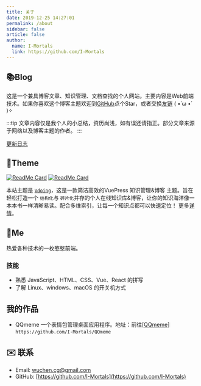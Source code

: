 ```yaml
---
title: 关于
date: 2019-12-25 14:27:01
permalink: /about
sidebar: false
article: false
author: 
  name: I-Mortals
  link: https://github.com/I-Mortals
---
```

## 📚Blog

这是一个兼具博客文章、知识管理、文档查找的个人网站，主要内容是Web前端技术。如果你喜欢这个博客主题欢迎到[GitHub](https://github.com/xugaoyi/vuepress-theme-vdoing)点个Star，或者交换[友链](/friends/) ( •̀ ω •́ )✧

:::tip
文章内容仅是我个人的小总结，资历尚浅，如有误还请指正。部分文章来源于网络以及博客主题的作者。
:::

[更新日志](https://github.com/xugaoyi/vuepress-theme-vdoing/commits/master)

## 🎨Theme

[<img src="https://github-readme-stats.vercel.app/api/pin/?username=xugaoyi&amp;repo=vuepress-theme-vdoing" alt="ReadMe Card" class="no-zoom">](https://github.com/xugaoyi/vuepress-theme-vdoing)
[<img src="https://github-readme-stats.vercel.app/api/pin/?username=xugaoyi&amp;repo=vuepress-theme-vdoing-doc" alt="ReadMe Card" class="no-zoom">](https://doc.xugaoyi.com/)

本站主题是 [`Vdoing`](https://github.com/xugaoyi/vuepress-theme-vdoing)，这是一款简洁高效的VuePress 知识管理&博客 主题。旨在轻松打造一个 `结构化`与 `碎片化`并存的个人在线知识库&博客，让你的知识海洋像一本本书一样清晰易读。配合多维索引，让每一个知识点都可以快速定位！ 更多[详情](https://github.com/xugaoyi/vuepress-theme-vdoing)。

<!-- <a href="https://github.com/xugaoyi/vuepress-theme-vdoing" target="_blank"><img src='https://img.shields.io/github/stars/xugaoyi/vuepress-theme-vdoing' alt='GitHub stars' class="no-zoom"></a>
<a href="https://github.com/xugaoyi/vuepress-theme-vdoing" target="_blank"><img src='https://img.shields.io/github/forks/xugaoyi/vuepress-theme-vdoing' alt='GitHub forks' class="no-zoom"></a> -->

## 🐼Me

热爱各种技术的一枚憨憨前端。

### 技能

* 熟悉 JavaScript、HTML、CSS、Vue、React 的拼写
* 了解 Linux、windows、macOS 的开关机方式

## 我的作品
- QQmeme 一个表情包管理桌面应用程序。地址：前往[[QQmeme](https://github.com/I-Mortals/QQmeme)] `https://github.com/I-Mortals/QQmeme`

## ✉️ 联系

- Email: <a :href="gmail" class='qq'>wuchen.cg@gmail.com</a>
- GitHub: [https://github.com/I-Mortals](https://github.com/I-Mortals)

<script>
  export default {
    data(){
      return {
        gmail: 'https://mail.google.com/mail/u/0/#inbox?compose=new'
      }
    },
  }
</script>
